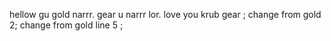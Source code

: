 hellow gu gold narrr.
gear u narrr lor.
love you krub gear ;
change from gold 2;
change from gold line 5 ;
